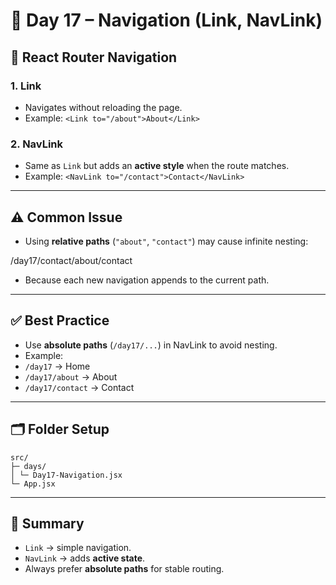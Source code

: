 # 📅 Day 17 – Navigation (Link, NavLink)

## 🔗 React Router Navigation

### 1. Link

- Navigates without reloading the page.
- Example: `<Link to="/about">About</Link>`

### 2. NavLink

- Same as `Link` but adds an **active style** when the route matches.
- Example: `<NavLink to="/contact">Contact</NavLink>`

---

## ⚠️ Common Issue

- Using **relative paths** (`"about"`, `"contact"`) may cause infinite nesting:

/day17/contact/about/contact

- Because each new navigation appends to the current path.

---

## ✅ Best Practice

- Use **absolute paths** (`/day17/...`) in NavLink to avoid nesting.
- Example:
- `/day17` → Home
- `/day17/about` → About
- `/day17/contact` → Contact

---

## 🗂️ Folder Setup

```
src/
├─ days/
│ └─ Day17-Navigation.jsx
└─ App.jsx

```

---

## 🚀 Summary

- `Link` → simple navigation.
- `NavLink` → adds **active state**.
- Always prefer **absolute paths** for stable routing.
